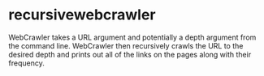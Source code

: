 # recursivewebcrawler

WebCrawler takes a URL argument and potentially a depth argument from the
command line. WebCrawler then recursively crawls the URL to the desired
depth and prints out all of the links on the pages along with their
frequency.
